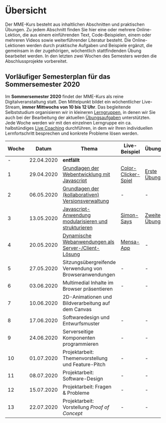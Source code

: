 # Übersicht

Der MME-Kurs besteht aus inhaltlichen Abschnitten und praktischen Übungen. Zu jedem Abschnitt finden Sie hier eine oder mehrere Online-Lektion, die aus einem einführenden Text, Code-Beispielen, einem oder mehreren Videos sowie weiterführender Literatur besteht. Die Online-Lektionen werden durch praktische Aufgaben und Beispiele ergänzt, die gemeinsam in der zugehörigen, wöchentlich stattfindenden Übung bearbeitet werden. In den letzten zwei Wochen des Semesters werden die Abschlussprojekte vorbereitet. 

## Vorläufiger Semesterplan für das Sommersemester 2020

Im **Sommersemester 2020** findet der MME-Kurs als reine Digitalveranstaltung statt. Den Mittelpunkt bildet ein wöchentlicher Live-Stream, **immer Mittwochs von 10 bis 12 Uhr**. Das begleitende Selbststudium organisieren wir in kleineren [Lerngruppen](./00-Class-Introduction/study-groups), in denen wir Sie auch bei der Bearbeitung der aktuellen [Übungsaufgaben](../Aufgaben) unterstützten. Jede Woche werden wir mit den einzelnen Lerngruppe ein ca. halbstündiges [Live Coaching](./00-Class-Introduction/study-groups#coaching) durchführen, in dem wir Ihren individuellen Lernfortschritt besprechen und konkrete Probleme lösen werden.

| Woche | Datum | Thema | Live-Beispiel | Übungsaufgabe | Coaching |
|---|-------|-------|---------------|---------------|----------|
|-| 22.04.2020 | **entfällt** | | | |
|1| 29.04.2020 | [Grundlagen der Webentwicklung mit Javascript](./01-Basics) | [Color-Clicker-Spiel](../Demos/simple-color-clicker.md)  | [Erste Übungsaufgabe](../Aufgaben/SS20-01-Klopapierrechner) | - |
|2| 06.05.2020 | [Grundlagen der (kollaborativen) Versionsverwaltung](./02-Version-Control) | - | - | - |
|3| 13.05.2020 | [Javascript-Anwendung modularisieren und strukturieren](./03-Anwendungen-modularisieren) | [Simon-Says](../Demos/simon-says.md) | [Zweite Übungsaufgabe](../Aufgaben/SS20-02-Birding-App) | - |
|4| 20.05.2020 | [Dynamische Webanwendungen als Server-/Client-Lösung](./04-Server-Client-Kommunikation) | [Mensa-App](../Demos/mensa-app.md) | - | - |
|5| 27.05.2020 | Sitzungsübergreifende Verwendung von Browseranwendungen | - | - | - |
|6| 03.06.2020 | Multimedial Inhalte im Browser präsentieren | - | - | - |
|7| 10.06.2020 | 2D-Animationen und Bildverarbeitung auf dem Canvas
|8| 17.06.2020 | Softwaredesign und Entwurfsmuster | - | - | - |
|9| 24.06.2020 | Serverseitige Komponenten programmieren | - | - | - |
|10| 01.07.2020 | Projektarbeit: Themenvorstellung und Feature-Pitch | - | - | - |
|11| 08.07.2020 | Projektarbeit: Software-Design | - | - | - |
|12| 15.07.2020 | Projektarbeit: Fragen & Probleme | - | - | - |
|13| 22.07.2020 | Projektarbeit: Vorstellung *Proof of Concept*| - | - | - |
